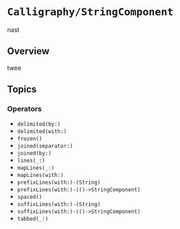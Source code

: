 # ``Calligraphy/StringComponent``

nast

## Overview

twee

## Topics

### Operators

- ``delimited(by:)``
- ``delimited(with:)``
- ``frozen()``
- ``joined(separator:)``
- ``joined(by:)``
- ``lines(_:)``
- ``mapLines(_:)``
- ``mapLines(with:)``
- ``prefixLines(with:)-(String)``
- ``prefixLines(with:)-(()->StringComponent)``
- ``spaced()``
- ``suffixLines(with:)-(String)``
- ``suffixLines(with:)-(()->StringComponent)``
- ``tabbed(_:)``
